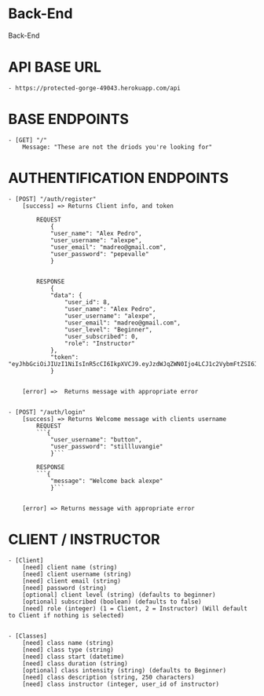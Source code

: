 # Back-End
Back-End


# API BASE URL
    - https://protected-gorge-49043.herokuapp.com/api


# BASE ENDPOINTS
    - [GET] "/"
        Message: "These are not the driods you're looking for"

# AUTHENTIFICATION ENDPOINTS
    - [POST] "/auth/register"
        [success] => Returns Client info, and token

            REQUEST
                {
                "user_name": "Alex Pedro",
                "user_username": "alexpe",
                "user_email": "madreo@gmail.com",
                "user_password": "pepevalle"
                }


            RESPONSE
                {
                "data": {
                    "user_id": 8,
                    "user_name": "Alex Pedro",
                    "user_username": "alexpe",
                    "user_email": "madreo@gmail.com",
                    "user_level": "Beginner",
                    "user_subscribed": 0,
                    "role": "Instructor"
                },
                "token": "eyJhbGciOiJIUzI1NiIsInR5cCI6IkpXVCJ9.eyJzdWJqZWN0Ijo4LCJ1c2VybmFtZSI6ImFsZXhwZSIsImlhdCI6MTYxOTU4NjI4MSwiZXhwIjoxNjE5NjcyNjgxfQ.eKaOBHgdCt5RztChfcXNbwl9ZITXO_39ORy2C0I5HgQ"
                }


        [error] =>  Returns message with appropriate error


    - [POST] "/auth/login"
        [success] => Returns Welcome message with clients username
            REQUEST
            ```{
                "user_username": "button",
                "user_password": "stillluvangie"
                }```
            
            RESPONSE
            ```{
                "message": "Welcome back alexpe"
                }```

                
        [error] => Returns message with appropriate error


# CLIENT / INSTRUCTOR 
    - [Client]
        [need] client name (string)
        [need] client username (string)
        [need] client email (string)
        [need] password (string)
        [optional] client level (string) (defaults to beginner)
        [optional] subscribed (boolean) (defaults to false)
        [need] role (integer) (1 = Client, 2 = Instructor) (Will default to Client if nothing is selected)


    - [Classes] 
        [need] class name (string)
        [need] class type (string)
        [need] class start (datetime)
        [need] class duration (string)
        [optional] class intensity (string) (defaults to Beginner)
        [need] class description (string, 250 characters)
        [need] class instructor (integer, user_id of instructor)
